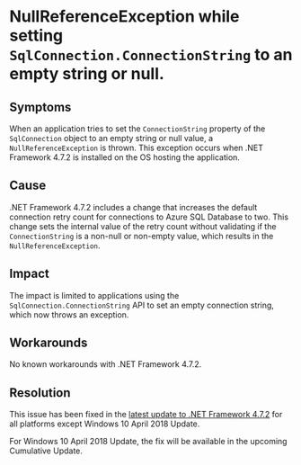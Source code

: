# NullReferenceException while setting `SqlConnection.ConnectionString` to an empty string or null.
## Symptoms

When an application tries to set the `ConnectionString` property of the `SqlConnection` object to an empty string or null value, a `NullReferenceException` is thrown. This exception occurs when .NET Framework 4.7.2 is installed on the OS hosting the application.


## Cause

.NET Framework 4.7.2 includes a change that increases the default connection retry count for connections to Azure SQL Database to two. 
This change sets the internal value of the retry count without validating if the `ConnectionString` is a non-null or non-empty value, 
which results in the `NullReferenceException`.

## Impact

The impact is limited to applications using the `SqlConnection.ConnectionString` API to set an empty connection string, which now throws an  exception.

## Workarounds

No known workarounds with .NET Framework 4.7.2.

## Resolution

This issue has been fixed in the [latest update to .NET Framework 4.7.2](https://go.microsoft.com/fwlink/?LinkId=2005309) for all platforms except Windows 10 April 2018 Update. 

For Windows 10 April 2018 Update, the fix will be available in the upcoming Cumulative Update.
